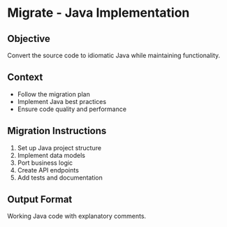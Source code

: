 # Migrate - Java Implementation

## Objective
Convert the source code to idiomatic Java while maintaining functionality.

## Context
- Follow the migration plan
- Implement Java best practices
- Ensure code quality and performance

## Migration Instructions
1. Set up Java project structure
2. Implement data models
3. Port business logic
4. Create API endpoints
5. Add tests and documentation

## Output Format
Working Java code with explanatory comments.
